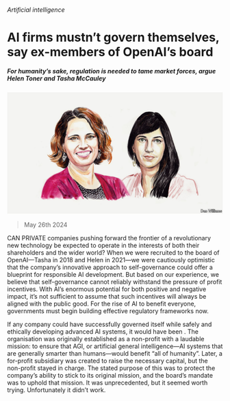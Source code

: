 ###### Artificial intelligence

# AI firms mustn’t govern themselves, say ex-members of OpenAI’s board 

##### For humanity’s sake, regulation is needed to tame market forces, argue Helen Toner and Tasha McCauley 

![image](images/20240524_BID001.jpg) 

> May 26th 2024 

CAN PRIVATE companies pushing forward the frontier of a revolutionary new technology be expected to operate in the interests of both their shareholders and the wider world? When we were recruited to the board of OpenAI—Tasha in 2018 and Helen in 2021—we were cautiously optimistic that the company’s innovative approach to self-governance could offer a blueprint for responsible AI development. But based on our experience, we believe that self-governance cannot reliably withstand the pressure of profit incentives. With AI’s enormous potential for both positive and negative impact, it’s not sufficient to assume that such incentives will always be aligned with the public good. For the rise of AI to benefit everyone, governments must begin building effective regulatory frameworks now. 

If any company could have successfully governed itself while safely and ethically developing advanced AI systems, it would have been . The organisation was originally established as a non-profit with a laudable mission: to ensure that AGI, or artificial general intelligence—AI systems that are generally smarter than humans—would benefit “all of humanity”. Later, a for-profit subsidiary was created to raise the necessary capital, but the non-profit stayed in charge. The stated purpose of this  was to protect the company’s ability to stick to its original mission, and the board’s mandate was to uphold that mission. It was unprecedented, but it seemed worth trying. Unfortunately it didn’t work.


